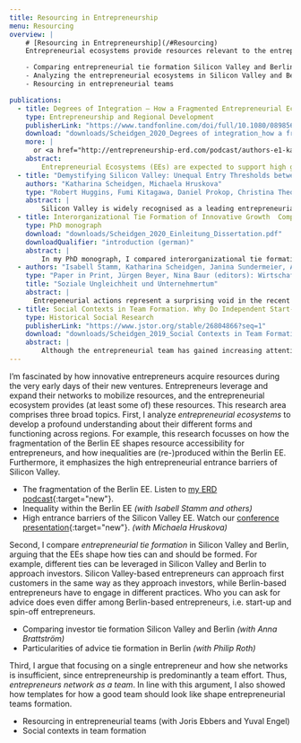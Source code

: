 ```yaml
---
title: Resourcing in Entrepreneurship
menu: Resourcing
overview: |
    # [Resourcing in Entrepreneurship](/#Resourcing)
    Entrepreneurial ecosystems provide resources relevant to the entrepreneurship process, and entrepreneurs leverage and expand their networks to mobilize such resources. Thus, I jointly analyze networks, networking, and entrepreneurial ecosystems.

    - Comparing entrepreneurial tie formation Silicon Valley and Berlin
    - Analyzing the entrepreneurial ecosystems in Silicon Valley and Berlin
    - Resourcing in entrepreneurial teams

publications:
  - title: Degrees of Integration — How a Fragmented Entrepreneurial Ecosystem Promotes Different Types of Entrepreneurs
    type: Entrepreneurship and Regional Development
    publisherLink: "https://www.tandfonline.com/doi/full/10.1080/08985626.2020.1734263"
    download: "downloads/Scheidgen_2020_Degrees of integration_how a fragmented entrepreneurial ecosystem promotes different types of entrepreneurs.pdf"
    more: |
      or <a href="http://entrepreneurship-erd.com/podcast/authors-e1-katharina-scheidgen-degrees-of-integration-how-a-fragmented-entrepreneurial-ecosystem-promotes-different-types-of-entrepreneurs/" target="new">ERD podcast</a>
    abstract:
        Entrepreneurial Ecosystems (EEs) are expected to support high growth entrepreneurship. Yet, little is known about how they actually promote entrepreneurial activities. Based on Giddens’ structuration theory, this paper takes the entrepreneurs’ perspective to understand how they actually use the resources provided by an EE. Based on semi-structured interviews with entrepreneurs and other relevant actors in the Berlin EE along with participant observation at entrepreneurship events, this case study focuses on the resourcing practices of different types of entrepreneurs. It shows that the Berlin EE comprises two distinct subsystems. On the basis of this evidence it is proposed that EEs can have different degrees of integration and that this characteristic strongly impacts how entrepreneurs can actually acquire resources from the EE and thus how specific EEs promote different types of entrepreneurs. Heterogeneous structures therefore do not only exist between EEs but also within EEs. This heterogeneity needs to be recognized in order to understand how EEs function, enhance the comparability of research results, and design suitable political instruments to promote entrepreneurship effectively.
  - title: "Demystifying Silicon Valley: Unequal Entry Thresholds between Entrepreneurial Ecosystems"
    authors: "Katharina Scheidgen, Michaela Hruskova"
    type: "Robert Huggins, Fumi Kitagawa, Daniel Prokop, Christina Theodoraki and Piers Thompson (editors): Entrepreneurial Ecosystems in Cities and Regions: Emergence, Evolution, Future. Oxford University Press"
    abstract: |
        Silicon Valley is widely recognised as a leading entrepreneurial ecosystem as it provides a plethora of key resources that promote entrepreneurship. Although the existing ecosystem debate implicitly assumes that entrepreneurs have equal access to resources, we argue that this is not necessarily the case. We explore how entrepreneurs access ecosystem resources, specifically risk capital, and compare Silicon Valley with Berlin. We find that each ecosystem has a different ecosystem entry threshold at which start-ups become investable and can access financial resources. Entrepreneurs share an understanding of investors’ criteria: in Silicon Valley, start-ups must demonstrate venture traction, meanwhile in Berlin a strong founding team is sufficient. Consequently, they undertake legitimizing activities to fulfil these anticipated investment criteria accordingly prior to fundraising. Therefore, our study demonstrates how Silicon Valley is a highly selective and demanding ecosystem, and argues that it excludes many entrepreneurs, fosters inequality, and leads to homogeneity among start-ups.
  - title: Interorganizational Tie Formation of Innovative Growth  Companies in Silicon Valley and Berlin
    type: PhD monograph
    download: "downloads/Scheidgen_2020_Einleitung_Dissertation.pdf"
    downloadQualifier: "introduction (german)"
    abstract: |
        In my PhD monograph, I compared interorganizational tie formation of innovative start-ups and university spin-offs in Silicon Valley and Berlin. To address the important research gap on interorganizational tie formation under conditions of high uncertainty and power asymmetry, I conducted 85 interviews with entrepreneurs and other relevant entrepreneurial actors and observed 26 entrepreneurship events in Silicon Valley and Berlin. Especially during the early founding stages, new ventures rely heavily on varying resources from their environment, but at the same time, they face great challenges to acquire them. Taking a structurationist perspective, I argued that entrepreneurial ecosystems do not only provide resources, but also scripts about how to acquire these resources. By comparing tie formation scripts and practices in Silicon Valley and Berlin, I showed how these entrepreneurial ecosystems impact interorganizational tie formation.
  - authors: "Isabell Stamm, Katharina Scheidgen, Janina Sundermeier, Annekatrin Hoppe, Hannes Rothe, Michelle Christensen, Florian Conradi, Heike Pantelmann"
    type: "Paper in Print, Jürgen Beyer, Nina Baur (editors): Wirtschaft und soziale Ungleichheit"
    title: "Soziale Ungleichheit und Unternehmertum"
    abstract: |
      Entrepeneurial actions represent a surprising void in the recent economic-sociological discourse on inequality. Yet entrepreneurial actions not only contribute to the creation of inequalities, but can also address and deal with them. In this chapter, we argue that a comprehensive understanding of the relationship between entrepreneurship and inequality needs to consider multiple perspectives on this relationship and their interplay. To this end, we propose four perspectives: Firstly, entrepreneurial activity takes place under unequal conditions. Second, inequalities are found within the population of entrepreneurs. Third, entrepreneurship can be understood as a mechanism that produces inequalities. Fourthly, inequalities can also be identified, addressed and dealt with in the course of entrepreneurial activity. We then illustrate these four perspectives on entrepreneurship and inequality using the example of the Berlin start-up ecosystem. It becomes clear how these multiple perspectives make it possible to grasp the connection between entrepreneurial activity and social inequality in its multidimensionality.
  - title: Social Contexts in Team Formation. Why Do Independent Start-ups and University Spin-offs Form Teams Differently?
    type: Historical Social Research
    publisherLink: "https://www.jstor.org/stable/26804866?seq=1"
    download: "downloads/Scheidgen_2019_Social Contexts in Team Formation.pdf"
    abstract: |
        Although the entrepreneurial team has gained increasing attention as a unit of analysis, we still do not understand much about how these teams form. Previous research has focused either on existing social relationships and their role in the search for potential team members or on criteria for selecting team members. Consequently, we do not yet understand the interplay of search and selection. Another long-neglected aspect that is being increasingly recognized in entrepreneurship research is that the entrepreneurial process is influenced by its social context beyond existing social relationships. This social context is another important factor that has to be considered to properly understand team formation. To analyze how specific characteristics of one particularly relevant social context—namely, the entrepreneurial field—impact the search for and selection of team members, I conducted a qualitative, multiple-case study that compares innovative new ventures in Berlin. The study shows that different types of ventures in different phases exhibit different team formation patterns based on their different and changing social contexts. From these pattern, I have derived different team-formation mechanisms and propositions about the conditions under which they apply.
---
```

I’m fascinated by how innovative entrepreneurs acquire resources during the very early days of their new ventures. Entrepreneurs leverage and expand their networks to mobilize resources, and the entrepreneurial ecosystem provides (at least some of) these resources. This research area comprises three broad topics.
First, I analyze *entrepreneurial ecosystems* to develop a profound understanding about their different forms and functioning across regions. For example, this research focusses on how the fragmentation of the Berlin EE shapes resource accessibility for entrepreneurs, and how inequalities are (re-)produced within the Berlin EE. Furthermore, it emphasizes the high entrepreneurial entrance barriers of Silicon Valley.

* The fragmentation of the Berlin EE. Listen to [my ERD podcast](http://entrepreneurship-erd.com/podcast/authors-e1-katharina-scheidgen-degrees-of-integration-how-a-fragmented-entrepreneurial-ecosystem-promotes-different-types-of-entrepreneurs/){:target="new"}.
* Inequality within the Berlin EE *(with Isabell Stamm and others)*
* High entrance barriers of the Silicon Valley EE. Watch our [conference presentation](https://www.youtube.com/watch?v=iafvoaMaYz8&ab_channel=SchoolofGeographyandPlanningCardiffUniversity){:target="new"}. *(with Michaela Hruskova)*

Second, I compare *entrepreneurial tie formation* in Silicon Valley and Berlin, arguing that the EEs shape how ties can and should be formed. For example, different ties can be leveraged in Silicon Valley and Berlin to approach investors. Silicon Valley-based entrepreneurs can approach first customers in the same way as they approach investors, while Berlin-based entrepreneurs have to engage in different practices. Who you can ask for advice does even differ among Berlin-based entrepreneurs, i.e. start-up and spin-off entrepreneurs.

* Comparing investor tie formation Silicon Valley and Berlin *(with Anna Brattström)*
* Particularities of advice tie formation in Berlin *(with Philip Roth)*

Third, I argue that focusing on a single entrepreneur and how she networks is insufficient, since entrepreneurship is predominantly a team effort. Thus, *entrepreneurs network as a team*. In line with this argument, I also showed how templates for how a good team should look like shape entrepreneurial teams formation.

* Resourcing in entrepreneurial teams (with Joris Ebbers and Yuval Engel)
* Social contexts in team formation
